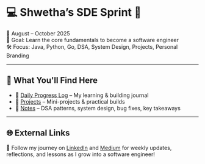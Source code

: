 # 💻 Shwetha’s SDE Sprint 🚀

📅 August – October 2025  
🎯 Goal: Learn the core fundamentals to become a software engineer  
🛠️ Focus: Java, Python, Go, DSA, System Design, Projects, Personal Branding

---

## 📌 What You'll Find Here

- 📄 [Daily Progress Log](./progress.md) – My learning & building journal  
- 📁 [Projects](./projects) – Mini-projects & practical builds  
- 🧠 [Notes](./notes) – DSA patterns, system design, bug fixes, key takeaways  

---

## 🌐 External Links

🌟 Follow my journey on [LinkedIn]([https://linkedin.com/in/your-profile](https://www.linkedin.com/in/shwetharavindrabaliga/)) and [Medium]([https://medium.com/@your-username](https://medium.com/@baligashwetharavindra)) for weekly updates, reflections, and lessons as I grow into a software engineer!

